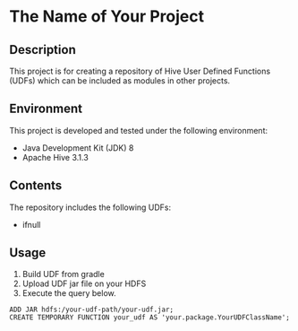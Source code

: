 # The Name of Your Project

## Description

This project is for creating a repository of Hive User Defined Functions (UDFs) which can be included as modules in
other projects.

## Environment

This project is developed and tested under the following environment:

- Java Development Kit (JDK) 8
- Apache Hive 3.1.3

## Contents

The repository includes the following UDFs:

- ifnull

## Usage

1. Build UDF from gradle
2. Upload UDF jar file on your HDFS
3. Execute the query below.

```hiveql
ADD JAR hdfs:/your-udf-path/your-udf.jar;
CREATE TEMPORARY FUNCTION your_udf AS 'your.package.YourUDFClassName';
```